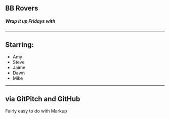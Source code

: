 ## BB Rovers
##### Wrap it up Fridays with

---
## Starring:

- Amy  <!-- .element: class="fragment" -->
- Steve  <!-- .element: class="fragment" -->
- Jaime  <!-- .element: class="fragment" -->
- Dawn  <!-- .element: class="fragment" -->
- Mike  <!-- .element: class="fragment" -->

---

## via GitPitch and GitHub

Fairly easy to do with Markup